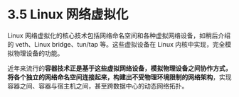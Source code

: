 # 3.5 Linux 网络虚拟化

Linux 网络虚拟化的核心技术包括网络命名空间和各种虚拟网络设备，如稍后介绍的 veth、Linux bridge、tun/tap 等。这些虚拟设备在 Linux 内核中实现，完全模拟物理设备的功能。

近年来流行的**容器技术正是基于这些虚拟网络设备，模拟物理设备之间协作方式，将各个独立的网络命名空间连接起来，构建出不受物理环境限制的网络架构**，实现容器之间、容器与宿主机之间，甚至跨数据中心的动态网络拓扑。
